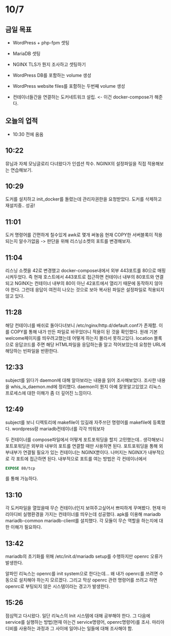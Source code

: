 # 10/7

## 금일 목표
- WordPress + php-fpm 셋팅
- MariaDB 셋팅
- NGINX TLS가 뭔지 조사하고 셋팅하기

- WordPress DB를 포함하는 volume 생성
- WordPress website files를 포함하는 두번째 volume 생성
- 컨테이너들간을 연결하는 도커네트워크 설립. <- 이건 docker-compose가 해준다.

## 오늘의 업적
- 10:30 전에 옴옴

## 10:22
뮤님과 자체 모닝글로리 다녀왔다가 인셉션 착수.
NGINX의 설정파일을 직접 적용해보는 연습해보기.

## 10:29
도커를 설치하고 init_docker를 돌렸는데 관리자권한을 요청받았다.
도커를 삭제하고 재설치중.. 성공!

## 11:01
도커 명령어를 간편하게 칠수있게 awk로 몇개 써놓음
현재 COPY한 서버블록이 적용되는지 알수가없음 -> 판단을 위해 리스닝소켓의 포트를 변경해보자.

## 11:04
리스닝 소켓을 42로 변경했고 docker-compose내에서 외부 443포트를 80으로 매핑시켜두었다.
즉 현재 호스트에서 443포트로 접근하면 컨테이너 내부의 80포트와 연결되고
NGINX는 컨테이너 내부의 80이 아닌 42포트에서 열리기 때문에 동작하지 않아야 한다.
그런데 응답이 여전히 나오는 것으로 보아 복사된 파일은 설정파일로 적용되지 않고 있다.

## 11:28
해당 컨테이너를 배쉬로 돌아다녀보니 /etc/nginx/http.d/default.conf가 존재함.
이를 COPY를 통해 내가 만든 파일로 바꾸었더니 적용이 된 것을 확인했다.
원래 기본 welcome페이지를 띄우려고했는데 어떻게 하는지 몰라서 못하고있다.
location 블록으로 응답코드를 주면 해당 HTML파일을 응답하는줄 알고 적어보았는데
요청한 URL에 해당하는 빈파일을 반환한다.

## 12:33
subject를 읽다가 daemon에 대해 알아보라는 내용을 읽어 조사해보았다.
조사한 내용을 whis_is_daemon.md에 정리했다.
daemon이 뭔지 아예 잘못알고있었고 리눅스 프로세스에 대한 이해가 좀 더 깊어진 느낌이다.

## 12:49
subject를 보니 디렉토리에 makefile이 있길래 자주쓰던 명령어를 makefile에 등록했다.
wordpress랑 mariadb컨테이너를 각각 띄워보자

두 컨테이너를 compose파일에서 어떻게 포트포워딩을 할지 고민했는데..
생각해보니 포트포워딩은 외부와 내부의 포트를 연결할 때만 사용하면 된다.
포트포워딩을 통해 외부내부가 연결될 필요가 있는 컨테이너는 NGINX뿐이다.
나머지는 NGINX가 내부적으로 각 포트에 접근하면 된다.
내부적으로 포트를 여는 방법은 각 컨테이너에서
```dockerfile
EXPOSE 80/tcp
```
를 통해 가능하다.

## 13:10
각 도커파일을 열었을때 무슨 컨테이너인지 보여주고싶어서 쁘띠하게 꾸며봤다.
현재 마리아디비 실행환경을 가지는 컨테이너를 띄우는데 성공했다.
apk를 이용해 mariadb mariadb-common mariadb-client를 설치했다.
각 모듈이 무슨 역할을 하는지에 대한 이해가 필요하다.

## 13:42
mariadb의 초기화를 위해 /etc/init.d/mariadb setup를 수행하지만
openrc 오류가 발생한다.

알파인 리눅스는 openrc를 init system으로 한다는데...
왜 내가 openrc를 쓰려면 수동으로 설치해야 하는지 모르겠다.
그리고 막상 openrc 관련 명령어를 쓰려고 하면 openrc로 부팅되지 않은 시스템이라는 경고가 발생한다.

## 15:26
점심먹고 다시왔다.
일단 리눅스의 Init 시스템에 대해 공부해야 한다.
그 다음에 service를 실행하는 방법(현재 아는건 service명령어, openrc명령어)를 조사.
마리아디비를 사용하는 과정과 그 사이에 일어나는 일들에 대해 조사해야 함.